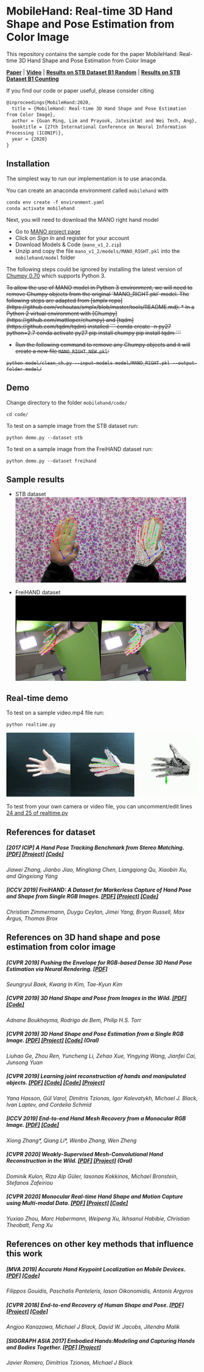 # MobileHand: Real-time 3D Hand Shape and Pose Estimation from Color Image

This repository contains the sample code for the paper MobileHand: Real-time 3D Hand Shape and Pose Estimation from Color Image

[**Paper**](https://doi.org/10.1007/978-3-030-63820-7_52) | [**Video**](https://youtube.com/embed/bvVnJkGhJlI) | [**Results on STB Dataset B1 Random**](https://www.youtube.com/embed/vIfJSPhprnU) | [**Results on STB Dataset B1 Counting**](https://www.youtube.com/embed/qrmRm-gF02A)

If you find our code or paper useful, please consider citing
```
@inproceedings{MobileHand:2020,
  title = {MobileHand: Real-time 3D Hand Shape and Pose Estimation from Color Image},
  author = {Guan Ming, Lim and Prayook, Jatesiktat and Wei Tech, Ang},
  booktitle = {27th International Conference on Neural Information Processing (ICONIP)},
  year = {2020}
}
```

## Installation
The simplest way to run our implementation is to use anaconda.

You can create an anaconda environment called `mobilehand` with
```
conda env create -f environment.yaml
conda activate mobilehand
```

Next, you will need to download the MANO right hand model
* Go to [MANO project page](http://mano.is.tue.mpg.de/)
* Click on _Sign In_ and register for your account
* Download Models & Code (`mano_v1_2.zip`)
* Unzip and copy the file `mano_v1_2/models/MANO_RIGHT.pkl` into the `mobilehand/model` folder


The following steps could be ignored by installing the latest version of [Chumpy 0.70](https://pypi.org/project/chumpy/) which supports Python 3.

<strike>
To allow the use of MANO model in Python 3 environment, we will need to remove Chumpy objects from the original `MANO_RIGHT.pkl` model. The following steps are adapted from [smplx repo](https://github.com/vchoutas/smplx/blob/master/tools/README.md):
* In a Python 2 virtual environment with [Chumpy](https://github.com/mattloper/chumpy) and [tqdm](https://github.com/tqdm/tqdm) installed
```
conda create -n py27 python=2.7
conda activate py27
pip install chumpy
pip install tqdm
```

* Run the following command to remove any Chumpy objects and it will create a new file `MANO_RIGHT_NEW.pkl`:
```
python model/clean_ch.py --input-models model/MANO_RIGHT.pkl --output-folder model/
```
</strike>

## Demo
Change directory to the folder `mobilehand/code/`
```
cd code/
```
To test on a sample image from the STB dataset run:
```
python demo.py --dataset stb
```
To test on a sample image from the FreiHAND dataset run:
```
python demo.py --dataset freihand
```

## Sample results

- STB dataset\
![](data/stb_result.png)

- FreiHAND dataset\
![](data/freihand_result.png)


## Real-time demo
To test on a sample video.mp4 file run:
```
python realtime.py
```

![](data/video_result.gif)

To test from your own camera or video file, you can uncomment/edit lines [24 and 25 of realtime.py](https://github.com/gmntu/mobilehand/blob/8ca106ff848e030eb3c20b66271e910e6f52edcb/code/realtime.py#L24)

## References for dataset

##### [2017 ICIP] A Hand Pose Tracking Benchmark from Stereo Matching. [\[PDF\]](https://ieeexplore.ieee.org/document/8296428)  [\[Project\]](https://sites.google.com/site/zhjw1988/) [\[Code\]](https://github.com/zhjwustc/icip17_stereo_hand_pose_dataset)
*Jiawei Zhang, Jianbo Jiao, Mingliang Chen, Liangqiong Qu, Xiaobin Xu, and Qingxiong Yang*


##### [ICCV 2019] FreiHAND: A Dataset for Markerless Capture of Hand Pose and Shape from Single RGB Images. [\[PDF\]](http://openaccess.thecvf.com/content_ICCV_2019/papers/Zimmermann_FreiHAND_A_Dataset_for_Markerless_Capture_of_Hand_Pose_and_ICCV_2019_paper.pdf) [\[Project\]](https://lmb.informatik.uni-freiburg.de/projects/freihand/) [\[Code\]](https://github.com/lmb-freiburg/freihand)
_Christian Zimmermann, Duygu Ceylan, Jimei Yang, Bryan Russell, Max Argus, Thomas Brox_


## References on 3D hand shape and pose estimation from color image

##### [CVPR 2019] Pushing the Envelope for RGB-based Dense 3D Hand Pose Estimation via Neural Rendering. [\[PDF\]](http://openaccess.thecvf.com/content_CVPR_2019/papers/Baek_Pushing_the_Envelope_for_RGB-Based_Dense_3D_Hand_Pose_Estimation_CVPR_2019_paper.pdf)
_Seungryul Baek, Kwang In Kim, Tae-Kyun Kim_


##### [CVPR 2019] 3D Hand Shape and Pose from Images in the Wild. [\[PDF\]](http://openaccess.thecvf.com/content_CVPR_2019/papers/Boukhayma_3D_Hand_Shape_and_Pose_From_Images_in_the_Wild_CVPR_2019_paper.pdf) [\[Code\]](https://github.com/boukhayma/3dhand)
_Adnane Boukhayma, Rodrigo de Bem, Philip H.S. Torr_


##### [CVPR 2019] 3D Hand Shape and Pose Estimation from a Single RGB Image. [\[PDF\]](http://openaccess.thecvf.com/content_CVPR_2019/papers/Ge_3D_Hand_Shape_and_Pose_Estimation_From_a_Single_RGB_CVPR_2019_paper.pdf) [\[Project\]](https://sites.google.com/site/geliuhaontu/home/cvpr2019) [\[Code\]](https://github.com/3d-hand-shape/hand-graph-cnn) *(Oral)*
_Liuhao Ge, Zhou Ren, Yuncheng Li, Zehao Xue, Yingying Wang, Jianfei Cai, Junsong Yuan_


##### [CVPR 2019] Learning joint reconstruction of hands and manipulated objects. [\[PDF\]](https://arxiv.org/pdf/1904.05767.pdf) [\[Code\]](https://github.com/hassony2/manopth) [\[Code\]](https://github.com/hassony2/obman_train) [\[Project\]](https://www.di.ens.fr/willow/research/obman/)
_Yana Hasson, Gül Varol, Dimitris Tzionas, Igor Kalevatykh, Michael J. Black, Ivan Laptev, and Cordelia Schmid_


##### [ICCV 2019] End-to-end Hand Mesh Recovery from a Monocular RGB Image. [\[PDF\]](http://openaccess.thecvf.com/content_ICCV_2019/papers/Zhang_End-to-End_Hand_Mesh_Recovery_From_a_Monocular_RGB_Image_ICCV_2019_paper.pdf)  [\[Code\]](https://github.com/Wavelet303/HAMR)
_Xiong Zhang\*, Qiang Li\*, Wenbo Zhang, Wen Zheng_


##### [CVPR 2020] Weakly-Supervised Mesh-Convolutional Hand Reconstruction in the Wild. [\[PDF\]](https://arxiv.org/pdf/2004.01946.pdf) [\[Project\]](https://www.arielai.com/mesh_hands/)  *(Oral)*
_Dominik Kulon, Riza Alp Güler, Iasonas Kokkinos, Michael Bronstein, Stefanos Zafeiriou_


##### [CVPR 2020] Monocular Real-time Hand Shape and Motion Capture using Multi-modal Data. [\[PDF\]](https://arxiv.org/pdf/2003.09572.pdf) [\[Project\]](https://calciferzh.github.io/publications/zhou2020monocular) [\[Code\]](https://github.com/CalciferZh/minimal-hand)
_Yuxiao Zhou, Marc Habermann, Weipeng Xu, Ikhsanul Habibie, Christian Theobalt, Feng Xu_


## References on other key methods that influence this work

##### [MVA 2019] Accurate Hand Keypoint Localization on Mobile Devices. [\[PDF\]](http://users.ics.forth.gr/~argyros/mypapers/2019_05_MVA_hand2Dkeypoints.pdf) [\[Code\]](https://github.com/FORTH-ModelBasedTracker/MonocularRGB_2D_Handjoints_MVA19)
_Filippos Gouidis, Paschalis Panteleris, Iason Oikonomidis, Antonis Argyros_


##### [CVPR 2018] End-to-end Recovery of Human Shape and Pose. [\[PDF\]](http://openaccess.thecvf.com/content_cvpr_2018/papers/Kanazawa_End-to-End_Recovery_of_CVPR_2018_paper.pdf) [\[Project\]](https://akanazawa.github.io/hmr/) [\[Code\]](https://github.com/akanazawa/hmr)
_Angjoo Kanazawa, Michael J Black, David W. Jacobs, Jitendra Malik_


##### [SIGGRAPH ASIA 2017] Embodied Hands:Modeling and Capturing Hands and Bodies Together. [\[PDF\]](https://ps.is.tuebingen.mpg.de/uploads_file/attachment/attachment/392/Embodied_Hands_SiggraphAsia2017.pdf) [\[Project\]](https://mano.is.tue.mpg.de/)
_Javier Romero, Dimitrios Tzionas, Michael J Black_
